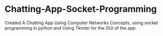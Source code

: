 # Chatting-App-Socket-Programming
Created A Chatting App Using Computer Networks Concepts, using socket programming in python and Using Tkinter for the GUI of the app.
